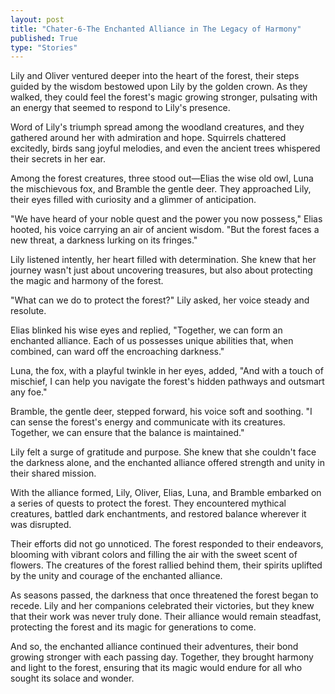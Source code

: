 ```yaml
---
layout: post
title: "Chater-6-The Enchanted Alliance in The Legacy of Harmony"
published: True
type: "Stories"
---
```


Lily and Oliver ventured deeper into the heart of the forest, their steps guided by the wisdom bestowed upon Lily by the golden crown. As they walked, they could feel the forest's magic growing stronger, pulsating with an energy that seemed to respond to Lily's presence.

Word of Lily's triumph spread among the woodland creatures, and they gathered around her with admiration and hope. Squirrels chattered excitedly, birds sang joyful melodies, and even the ancient trees whispered their secrets in her ear.

Among the forest creatures, three stood out—Elias the wise old owl, Luna the mischievous fox, and Bramble the gentle deer. They approached Lily, their eyes filled with curiosity and a glimmer of anticipation.

"We have heard of your noble quest and the power you now possess," Elias hooted, his voice carrying an air of ancient wisdom. "But the forest faces a new threat, a darkness lurking on its fringes."

Lily listened intently, her heart filled with determination. She knew that her journey wasn't just about uncovering treasures, but also about protecting the magic and harmony of the forest.

"What can we do to protect the forest?" Lily asked, her voice steady and resolute.

Elias blinked his wise eyes and replied, "Together, we can form an enchanted alliance. Each of us possesses unique abilities that, when combined, can ward off the encroaching darkness."

Luna, the fox, with a playful twinkle in her eyes, added, "And with a touch of mischief, I can help you navigate the forest's hidden pathways and outsmart any foe."

Bramble, the gentle deer, stepped forward, his voice soft and soothing. "I can sense the forest's energy and communicate with its creatures. Together, we can ensure that the balance is maintained."

Lily felt a surge of gratitude and purpose. She knew that she couldn't face the darkness alone, and the enchanted alliance offered strength and unity in their shared mission.

With the alliance formed, Lily, Oliver, Elias, Luna, and Bramble embarked on a series of quests to protect the forest. They encountered mythical creatures, battled dark enchantments, and restored balance wherever it was disrupted.

Their efforts did not go unnoticed. The forest responded to their endeavors, blooming with vibrant colors and filling the air with the sweet scent of flowers. The creatures of the forest rallied behind them, their spirits uplifted by the unity and courage of the enchanted alliance.

As seasons passed, the darkness that once threatened the forest began to recede. Lily and her companions celebrated their victories, but they knew that their work was never truly done. Their alliance would remain steadfast, protecting the forest and its magic for generations to come.

And so, the enchanted alliance continued their adventures, their bond growing stronger with each passing day. Together, they brought harmony and light to the forest, ensuring that its magic would endure for all who sought its solace and wonder.